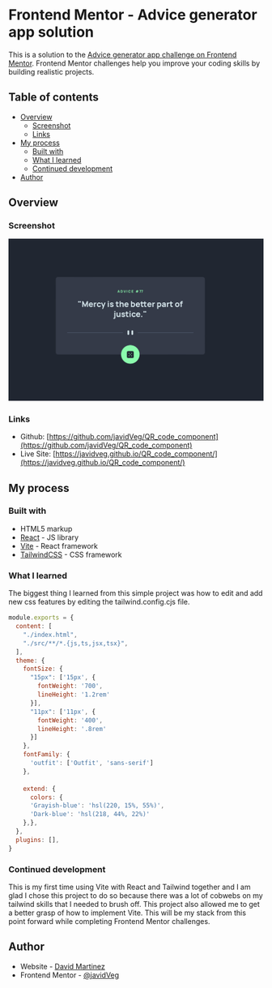 # Frontend Mentor - Advice generator app solution

This is a solution to the [Advice generator app challenge on Frontend Mentor](https://www.frontendmentor.io/challenges/advice-generator-app-QdUG-13db). Frontend Mentor challenges help you improve your coding skills by building realistic projects.

## Table of contents

- [Overview](#overview)
  - [Screenshot](#screenshot)
  - [Links](#links)
- [My process](#my-process)
  - [Built with](#built-with)
  - [What I learned](#what-i-learned)
  - [Continued development](#continued-development)
- [Author](#author)



## Overview

### Screenshot

![](./public/screenshot-advice.png)

### Links

- Github: [https://github.com/javidVeg/QR_code_component](https://github.com/javidVeg/QR_code_component)
- Live Site: [https://javidveg.github.io/QR_code_component/](https://javidveg.github.io/QR_code_component/)

## My process

### Built with

- HTML5 markup
- [React](https://reactjs.org/) - JS library
- [Vite](https://vitejs.dev) - React framework
- [TailwindCSS](https://tailwindcss.com) - CSS framework

### What I learned

The biggest thing I learned from this simple project was how to edit and add new css features by editing the tailwind.config.cjs file. 

```js
module.exports = {
  content: [
    "./index.html",
    "./src/**/*.{js,ts,jsx,tsx}",
  ],
  theme: {
    fontSize: {
      "15px": ['15px', {
        fontWeight: '700',
        lineHeight: '1.2rem'
      }],
      "11px": ['11px', {
        fontWeight: '400',
        lineHeight: '.8rem'
      }]
    },
    fontFamily: {
      'outfit': ['Outfit', 'sans-serif']
    },
   
    extend: { 
      colors: {
      'Grayish-blue': 'hsl(220, 15%, 55%)',
      'Dark-blue': 'hsl(218, 44%, 22%)'
    },},
  },
  plugins: [],
}
```
### Continued development

This is my first time using Vite with React and Tailwind together and I am glad I chose this project to do so because there was a lot of cobwebs on my tailwind skills that I needed to brush off. This project also allowed me to get a better grasp of how to implement Vite. This will be my stack from this point forward while completing Frontend Mentor challenges. 

## Author

- Website - [David Martinez](https://dev-idcodes.com)
- Frontend Mentor - [@javidVeg](https://www.frontendmentor.io/profile/javidVeg)



